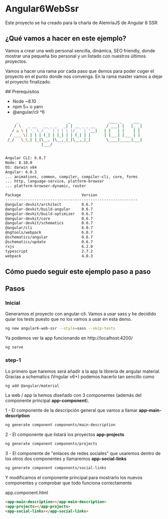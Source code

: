 # Angular6WebSsr

Este proyecto se ha creado para la charla de AlemríaJS de Angular 6 SSR 

## ¿Qué vamos a hacer en este ejemplo?
Vamos a crear una web personal sencilla, dinámica, SEO friendly, donde mostrar una pequeña bio personal y un listado con nuestros últimos proyectos.

Vamos a hacer una rama por cada paso que demos para poder coger el proyecto en el punto donde nos convenga. En la rama master vamos a dejar el proyecto finalizado.

## Prerequisitos

- Node ~8.10
- npm 5+ o yarn
- @angular/cli ^6

```bash
     _                      _                 ____ _     ___
    / \   _ __   __ _ _   _| | __ _ _ __     / ___| |   |_ _|
   / △ \ | '_ \ / _` | | | | |/ _` | '__|   | |   | |    | |
  / ___ \| | | | (_| | |_| | | (_| | |      | |___| |___ | |
 /_/   \_\_| |_|\__, |\__,_|_|\__,_|_|       \____|_____|___|
                |___/


Angular CLI: 6.0.7
Node: 8.10.0
OS: darwin x64
Angular: 6.0.3
... animations, common, compiler, compiler-cli, core, forms
... http, language-service, platform-browser
... platform-browser-dynamic, router

Package                           Version
-----------------------------------------------------------
@angular-devkit/architect         0.6.7
@angular-devkit/build-angular     0.6.7
@angular-devkit/build-optimizer   0.6.7
@angular-devkit/core              0.6.7
@angular-devkit/schematics        0.6.7
@angular/cli                      6.0.7
@ngtools/webpack                  6.0.7
@schematics/angular               0.6.7
@schematics/update                0.6.7
rxjs                              6.2.0
typescript                        2.7.2
webpack                           4.8.3

```


## Cómo puedo seguir este ejemplo paso a paso

## Pasos 

### Inicial

Generamos el proyecto con angular-cli. 
Vamos a usar sass y he decidido quiar los tests puesto que no los vamos a usar en esta demo. 

```bash
ng new angular6-web-ssr --style=sass --skip-tests
````

Ya podemos ver la app funcionando en http://localhost:4200/

```bash
ng serve
````

### step-1

Lo primero que haremos será añadir a la app la librería de angular material. Gracias a schematics (Vngular v6+) podemos hacerlo tan sencillo como

```bash
ng add @angular/material
```

La web / app la hemos diseñado con 3 componentes (además del componente principal **app-component**). 

1 - El componente de la descripción general que vamos a llamar **app-main-description**
```bash
ng generate component components/main-description
```

2 - El componente que listará los proyectos **app-projects** 
```bash
ng generate component components/projects
```

3 - El componente de "enlaces de redes sociales" que usaremos dentro de los otros dos componentes y llamaremos **app-social-links**
```bash
ng generate component components/social-links
```

Y modificamos el componente principal para mostrarlo los nuevos componentes y comprobar que todo funciona correctamente

app.component.html

```html
<app-main-description></app-main-description>
<app-projects></app-projects>
<app-social-links></app-social-links>
```